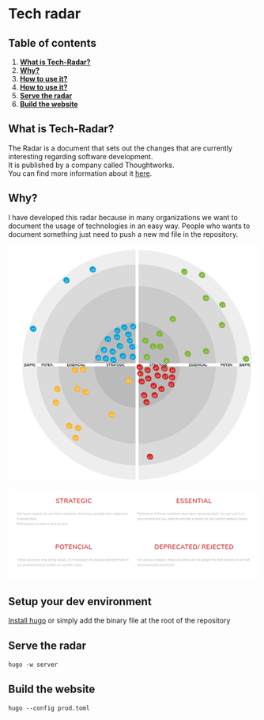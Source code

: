 # Tech radar

## **Table of contents**
1. [**What is Tech-Radar?**](#What-is-Tech-Radar?)
2. [**Why?**](#Why?)
3. [**How to use it?**](#How-to-use-it?)
4. [**How to use it?**](#How-to-use-it?)
5. [**Serve the radar**](#Serve-the-radar)
6. [**Build the website**](#Build-the-website)


## **What is Tech-Radar?**

The Radar is a document that sets out the changes that are currently interesting regarding software development.  
It is published by a company called Thoughtworks.  
You can find more information about it [here](https://www.thoughtworks.com/radar/faq).

## **Why?**

I have developed this radar because in many organizations we want to document the usage of technologies in an easy way.
People who wants to document something just need to push a new md file in the repository.

![tech-radar](static/images/preview.png)

![tech-radar](/static/images/preview-rings.png)


## Setup your dev environment
[Install hugo](https://gohugo.io/getting-started/installing/) or simply add the binary file at the root of the repository

## Serve the radar
```
hugo -w server
```

## Build the website
```
hugo --config prod.toml
```